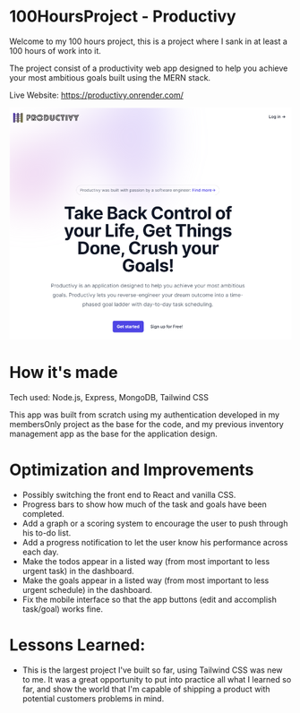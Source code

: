 # 100HoursProject - Productivy
Welcome to my 100 hours project, this is a project where I sank in at least a 100 hours of work into it.

The project consist of a productivity web app designed to help you achieve your most ambitious goals built using the MERN stack.

Live Website: https://productivy.onrender.com/

![Productivy home page](image-2.png)

# How it's made
Tech used: Node.js, Express, MongoDB, Tailwind CSS

This app was built from scratch using my authentication developed in my membersOnly project as the base for the code, and my previous inventory management app as the base for the application design.

# Optimization and Improvements
- Possibly switching the front end to React and vanilla CSS.
- Progress bars to show how much of the task and goals have been completed.
- Add a graph or a scoring system to encourage the user to push through his to-do list.
- Add a progress notification to let the user know his performance across each day.
- Make the todos appear in a listed way (from most important to less urgent task) in the dashboard.
- Make the goals appear in a listed way (from most important to less urgent schedule) in the dashboard.
- Fix the mobile interface so that the app buttons (edit and accomplish task/goal) works fine.

# Lessons Learned:
- This is the largest project I've built so far, using Tailwind CSS was new to me. It was a great opportunity to put into practice all what I learned so far, and show the world that I'm capable of shipping a product with potential customers problems in mind.